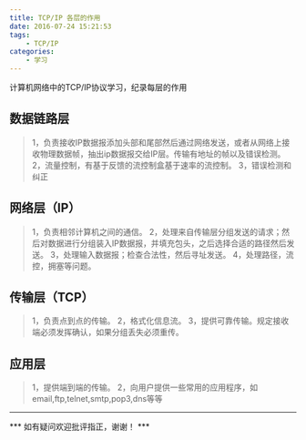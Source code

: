 ```yaml
---
title: TCP/IP 各层的作用
date: 2016-07-24 15:21:53
tags: 
    - TCP/IP
categories: 
    - 学习
---
```

计算机网络中的TCP/IP协议学习，纪录每层的作用

<!--more-->

## 数据链路层 ##
> 1，负责接收IP数据报添加头部和尾部然后通过网络发送，或者从网络上接收物理数据帧，抽出ip数据报交给IP层。传输有地址的帧以及错误检测。
> 2，流量控制，有基于反馈的流控制盒基于速率的流控制。
> 3，错误检测和纠正

## 网络层（IP） ##
> 1，负责相邻计算机之间的通信。
> 2，处理来自传输层分组发送的请求；然后对数据进行分组装入IP数据报，并填充包头，之后选择合适的路径然后发送。
> 3，处理输入数据报；检查合法性，然后寻址发送。
> 4，处理路径，流控，拥塞等问题。

## 传输层（TCP） ##
> 1，负责点到点的传输。
> 2，格式化信息流。
> 3，提供可靠传输。规定接收端必须发挥确认，如果分组丢失必须重传。

## 应用层 ##
> 1，提供端到端的传输。
> 2，向用户提供一些常用的应用程序，如email,ftp,telnet,smtp,pop3,dns等等

---

*** 如有疑问欢迎批评指正，谢谢！ ***

